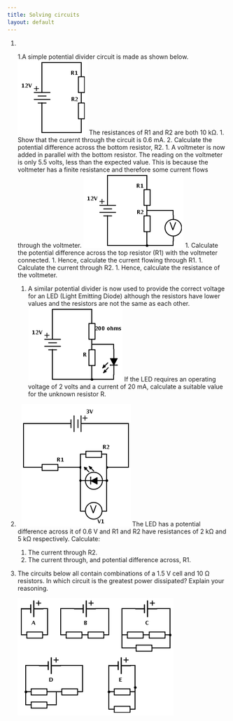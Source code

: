 ```yaml
---
title: Solving circuits
layout: default
---
```

1. &nbsp;

	1.A simple potential divider circuit is made as shown below.
	![circuit2](img/circuit2.png)
	The resistances of R1 and R2 are both 10 k&Omega;.
		1. Show that the curernt through the circuit is 0.6 mA.
		2. Calculate the potential difference across the bottom resistor, R2.
		1. A voltmeter is now added in parallel with the bottom resistor. The reading on the voltmeter is only 5.5 volts, less than the expected value. This is because the voltmeter has a finite resistance and therefore some current flows through the voltmeter.
	![circuit2a](img/circuit2a.png)
		1. Calculate the potential difference across the top resistor (R1) with the voltmeter connected.
		1. Hence, calculate the current flowing through R1.
		1. Calculate the current through R2.
		1. Hence, calculate the resistance of the voltmeter.
	1. A similar potential divider is now used to provide the correct voltage for an LED (Light 
	Emitting Diode) although the resistors have lower values and the resistors are not the same 
as each other.
	![circuit2b](img/circuit2b.png)
	If the LED requires an operating voltage of 2 volts and a current of 20 mA, calculate a suitable 
value for the unknown resistor R.

1. &nbsp; 
	![circuit1](img/circuit1.png)
	The LED has a potential difference across it of 0.6 V and R1 and R2 have resistances of 2 k&Omega; and 5 k&Omega; respectively.  Calculate:
	1. The current through R2.
	1. The current through, and potential difference across, R1. 

1. The circuits below all contain combinations of a 1.5 V cell and 10 &Omega; resistors.  In which circuit is the greatest power dissipated? Explain your reasoning.
	
	![](img/circuit3.png)
